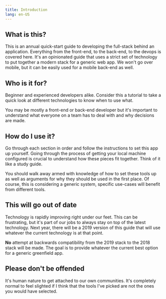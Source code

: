 ```yaml
---
title: Introduction
lang: en-US
---
```


What is this?
-------------

This is an annual quick-start guide to developing the full-stack behind an application. Everything from the front-end, to the back-end, to the devops is covered here. It's an opinionated guide that uses a strict set of technology to put together a modern stack for a generic web app. We won't go over mobile, but it can be easily used for a mobile back-end as well.

Who is it for?
--------------

Beginner and experienced developers alike. Consider this a tutorial to take a quick look at different technologies to know when to use what.

You may be mostly a front-end or back-end developer but it's important to understand what everyone on a team has to deal with and why decisions are made.

How do I use it?
----------------

Go through each section in order and follow the instructions to set this app up yourself. Going through the process of getting your local machine configured is crucial to understand how these pieces fit together. Think of it like a study guide.

You should walk away armed with knowledge of how to set these tools up as well as arguments for why they should be used in the first place. Of course, this is considering a generic system, specific use-cases will benefit from different tools.

This will go out of date
------------------------

Technology is rapidly improving right under our feet. This can be frustrating, but it's part of our jobs to always stay on top of the latest technology. Next year, there will be a 2019 version of this guide that will use whatever the current technology is at that point.

**No** attempt at backwards compatibility from the 2019 stack to the 2018 stack will be made. The goal is to provide whatever the current best option for a generic greenfield app.

Please don't be offended
------------------------

It's human nature to get attached to our own communities. It's completely normal to feel slighted if I think that the tools I've picked are not the ones you would have selected.
